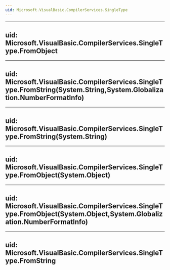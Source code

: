 ```yaml
---
uid: Microsoft.VisualBasic.CompilerServices.SingleType
---
```


---
uid: Microsoft.VisualBasic.CompilerServices.SingleType.FromObject
---

---
uid: Microsoft.VisualBasic.CompilerServices.SingleType.FromString(System.String,System.Globalization.NumberFormatInfo)
---

---
uid: Microsoft.VisualBasic.CompilerServices.SingleType.FromString(System.String)
---

---
uid: Microsoft.VisualBasic.CompilerServices.SingleType.FromObject(System.Object)
---

---
uid: Microsoft.VisualBasic.CompilerServices.SingleType.FromObject(System.Object,System.Globalization.NumberFormatInfo)
---

---
uid: Microsoft.VisualBasic.CompilerServices.SingleType.FromString
---

